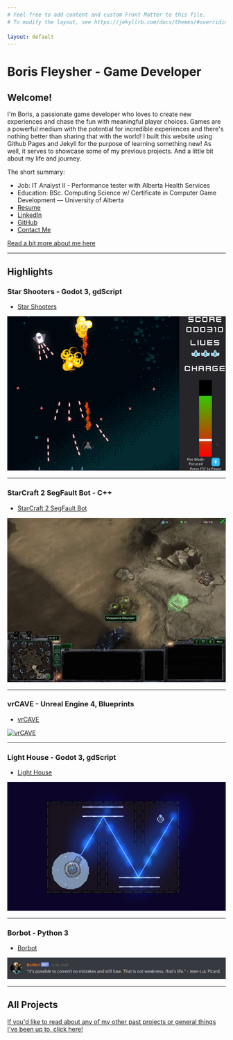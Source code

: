 ```yaml
---
# Feel free to add content and custom Front Matter to this file.
# To modify the layout, see https://jekyllrb.com/docs/themes/#overriding-theme-defaults

layout: default 
---
```

# Boris Fleysher - Game Developer
## Welcome!
I'm Boris, a passionate game developer who loves to create new experiences and chase the fun with meaningful player choices. Games are a powerful medium with the potential for incredible experiences and there's nothing better than sharing that with the world! I built this website using Github Pages and Jekyll for the purpose of learning something new! As well, it serves to showcase some of my previous projects. And a little bit about my life and journey.

The short summary:
* Job: IT Analyst II - Performance tester with Alberta Health Services
* Education: BSc. Computing Science w/ Certificate in Computer Game Development — University of Alberta 
* [Resume](/assets/resume.pdf)
* [LinkedIn](https://www.linkedin.com/in/boris-fleysher/) 
* [GitHub](https://github.com/Struckdown)
* [Contact Me](mailto:bfleyshe@ualberta.ca)

[Read a bit more about me here](about)
<hr>

## Highlights

### Star Shooters - Godot 3, gdScript
* [Star Shooters](StarShooters)

[![Star Shooters](/assets/StarShootersGameplay1.PNG)](StarShooters)
<hr>

### StarCraft 2 SegFault Bot - C++
* [StarCraft 2 SegFault Bot](StarCraft2)

[![Building the Wall](/assets/buildingWall.gif)](StarCraft2)
<hr>

### vrCAVE - Unreal Engine 4, Blueprints
* [vrCAVE](vrCAVE)

[![vrCAVE](/assets/vrCAVE.PNG)](vrCAVE)
<hr>

### Light House - Godot 3, gdScript
* [Light House](LightHouse)

[![LighthouseGameplay](/assets/LighthouseGameplay.png)](LightHouse)
<hr>

### Borbot - Python 3
* [Borbot](Borbot)

[![Borbot](/assets/Borbot/BorbotQuote.PNG)](Borbot)
<hr>

## All Projects
[If you'd like to read about any of my other past projects or general things I've been up to, click here!](AllProjects)
